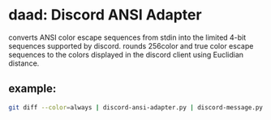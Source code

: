 # daad: Discord ANSI Adapter

converts ANSI color escape sequences from stdin into the limited 4-bit sequences supported by discord.
rounds 256color and true color escape sequences to the colors displayed in the discord client using Euclidian distance.

## example:

```sh
git diff --color=always | discord-ansi-adapter.py | discord-message.py
```
